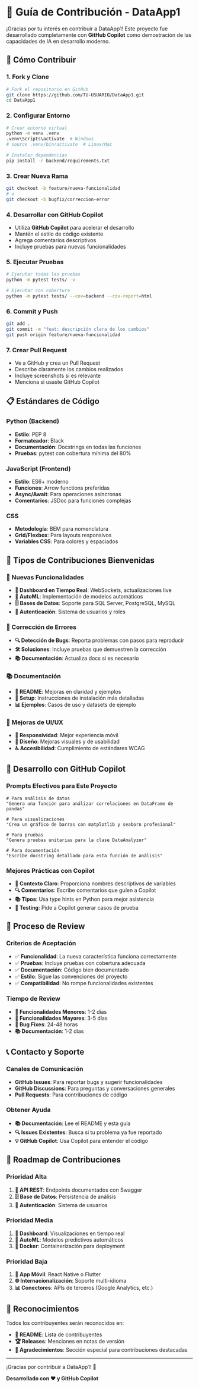 # 🤝 Guía de Contribución - DataApp1

¡Gracias por tu interés en contribuir a DataApp1! Este proyecto fue desarrollado completamente con **GitHub Copilot** como demostración de las capacidades de IA en desarrollo moderno.

## 🚀 Cómo Contribuir

### 1. Fork y Clone
```bash
# Fork el repositorio en GitHub
git clone https://github.com/TU-USUARIO/DataApp1.git
cd DataApp1
```

### 2. Configurar Entorno
```bash
# Crear entorno virtual
python -m venv .venv
.venv\Scripts\activate  # Windows
# source .venv/bin/activate  # Linux/Mac

# Instalar dependencias
pip install -r backend/requirements.txt
```

### 3. Crear Nueva Rama
```bash
git checkout -b feature/nueva-funcionalidad
# o
git checkout -b bugfix/correccion-error
```

### 4. Desarrollar con GitHub Copilot
- Utiliza **GitHub Copilot** para acelerar el desarrollo
- Mantén el estilo de código existente
- Agrega comentarios descriptivos
- Incluye pruebas para nuevas funcionalidades

### 5. Ejecutar Pruebas
```bash
# Ejecutar todas las pruebas
python -m pytest tests/ -v

# Ejecutar con cobertura
python -m pytest tests/ --cov=backend --cov-report=html
```

### 6. Commit y Push
```bash
git add .
git commit -m "feat: descripción clara de los cambios"
git push origin feature/nueva-funcionalidad
```

### 7. Crear Pull Request
- Ve a GitHub y crea un Pull Request
- Describe claramente los cambios realizados
- Incluye screenshots si es relevante
- Menciona si usaste GitHub Copilot

## 📋 Estándares de Código

### Python (Backend)
- **Estilo**: PEP 8
- **Formateador**: Black
- **Documentación**: Docstrings en todas las funciones
- **Pruebas**: pytest con cobertura mínima del 80%

### JavaScript (Frontend)
- **Estilo**: ES6+ moderno
- **Funciones**: Arrow functions preferidas
- **Async/Await**: Para operaciones asíncronas
- **Comentarios**: JSDoc para funciones complejas

### CSS
- **Metodología**: BEM para nomenclatura
- **Grid/Flexbox**: Para layouts responsivos
- **Variables CSS**: Para colores y espaciados

## 🧪 Tipos de Contribuciones Bienvenidas

### 🚀 Nuevas Funcionalidades
- **📡 Dashboard en Tiempo Real**: WebSockets, actualizaciones live
- **🤖 AutoML**: Implementación de modelos automáticos
- **🗄️ Bases de Datos**: Soporte para SQL Server, PostgreSQL, MySQL
- **🔐 Autenticación**: Sistema de usuarios y roles

### 🐛 Corrección de Errores
- **🔍 Detección de Bugs**: Reporta problemas con pasos para reproducir
- **🛠️ Soluciones**: Incluye pruebas que demuestren la corrección
- **📚 Documentación**: Actualiza docs si es necesario

### 📚 Documentación
- **📖 README**: Mejoras en claridad y ejemplos
- **🔧 Setup**: Instrucciones de instalación más detalladas
- **📊 Ejemplos**: Casos de uso y datasets de ejemplo

### 🎨 Mejoras de UI/UX
- **📱 Responsividad**: Mejor experiencia móvil
- **🎨 Diseño**: Mejoras visuales y de usabilidad
- **♿ Accesibilidad**: Cumplimiento de estándares WCAG

## 🧠 Desarrollo con GitHub Copilot

### Prompts Efectivos para Este Proyecto
```
# Para análisis de datos
"Genera una función para análizar correlaciones en DataFrame de pandas"

# Para visualizaciones
"Crea un gráfico de barras con matplotlib y seaborn profesional"

# Para pruebas
"Genera pruebas unitarias para la clase DataAnalyzer"

# Para documentación
"Escribe docstring detallado para esta función de análisis"
```

### Mejores Prácticas con Copilot
- **📝 Contexto Claro**: Proporciona nombres descriptivos de variables
- **🔍 Comentarios**: Escribe comentarios que guíen a Copilot
- **📚 Tipos**: Usa type hints en Python para mejor asistencia
- **🧪 Testing**: Pide a Copilot generar casos de prueba

## 🚦 Proceso de Review

### Criterios de Aceptación
- ✅ **Funcionalidad**: La nueva característica funciona correctamente
- ✅ **Pruebas**: Incluye pruebas con cobertura adecuada
- ✅ **Documentación**: Código bien documentado
- ✅ **Estilo**: Sigue las convenciones del proyecto
- ✅ **Compatibilidad**: No rompe funcionalidades existentes

### Tiempo de Review
- **🚀 Funcionalidades Menores**: 1-2 días
- **🔧 Funcionalidades Mayores**: 3-5 días
- **🐛 Bug Fixes**: 24-48 horas
- **📚 Documentación**: 1-2 días

## 📞 Contacto y Soporte

### Canales de Comunicación
- **GitHub Issues**: Para reportar bugs y sugerir funcionalidades
- **GitHub Discussions**: Para preguntas y conversaciones generales
- **Pull Requests**: Para contribuciones de código

### Obtener Ayuda
- **📚 Documentación**: Lee el README y esta guía
- **🔍 Issues Existentes**: Busca si tu problema ya fue reportado
- **💡 GitHub Copilot**: Usa Copilot para entender el código

## 🎯 Roadmap de Contribuciones

### Prioridad Alta
1. **🔗 API REST**: Endpoints documentados con Swagger
2. **🗄️ Base de Datos**: Persistencia de análisis
3. **🔐 Autenticación**: Sistema de usuarios

### Prioridad Media
1. **📡 Dashboard**: Visualizaciones en tiempo real
2. **🤖 AutoML**: Modelos predictivos automáticos
3. **🐳 Docker**: Containerización para deployment

### Prioridad Baja
1. **📱 App Móvil**: React Native o Flutter
2. **🌐 Internacionalización**: Soporte multi-idioma
3. **📊 Conectores**: APIs de terceros (Google Analytics, etc.)

## 🎉 Reconocimientos

Todos los contribuyentes serán reconocidos en:
- **📜 README**: Lista de contribuyentes
- **🏆 Releases**: Menciones en notas de versión
- **💝 Agradecimientos**: Sección especial para contribuciones destacadas

---

¡Gracias por contribuir a DataApp1! 🚀

**Desarrollado con ❤️ y GitHub Copilot**
